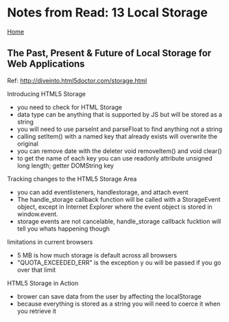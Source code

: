 # Notes from Read: 13 Local Storage
[Home](README.md)

## The Past, Present & Future of Local Storage for Web Applications
Ref: http://diveinto.html5doctor.com/storage.html

Introducing HTML5 Storage <br>
- you need to check for HTML Storage <br>
- data type can be anything that is supported by JS but will be stored as a string <br>
- you will need to use parseInt and parseFloat to find anything not a string <br>
- calling setItem() with a named key that already exists will overwrite the original <br>
- you can remove date with the deleter void removeItem() and void clear() <br>
- to get the name of each key you can use readonly attribute unsigned long length; getter DOMString key <br>

Tracking changes to the HTML5 Storage Area <br>
-  you can add eventlisteners, handlestorage, and attach event
- The handle_storage callback function will be called with a StorageEvent object, except in Internet Explorer where the event object is stored in window.event. <br>
- storage events are not cancelable, handle_storage callback fucktion will tell you whats happening though <br>

limitations in current browsers <br>
- 5 MB is how much storage is default across all browsers <br>
- "QUOTA_EXCEEDED_ERR" is the exception y ou will be passed if you go over that limit <br>

HTML5 Storage in Action
- brower can save data from the user by affecting the localStorage <br>
- because everything is stored as a string you will need to coerce it when you retrieve it <br>